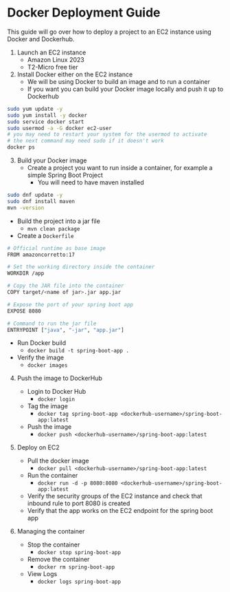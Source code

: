 # Docker Deployment Guide

This guide will go over how to deploy a project to an EC2 instance using Docker and Dockerhub.

1. Launch an EC2 instance
    - Amazon Linux 2023
    - T2-Micro free tier
2. Install Docker either on the EC2 instance
    - We will be using Docker to build an image and to run a container
    - If you want you can build your Docker image locally and push it up to Dockerhub

```bash
sudo yum update -y
sudo yum install -y docker
sudo service docker start
sudo usermod -a -G docker ec2-user
# you may need to restart your system for the usermod to activate
# the next command may need sudo if it doesn't work
docker ps
```

3. Build your Docker image
    - Create a project you want to run inside a container, for example a simple Spring Boot Project
        - You will need to have maven installed
```bash
sudo dnf update -y
sudo dnf install maven
mvn -version
```
- Build the project into a jar file
    - `mvn clean package`
- Create a `Dockerfile`

```bash
# Official runtime as base image
FROM amazoncorretto:17

# Set the working directory inside the container
WORKDIR /app

# Copy the JAR file into the container
COPY target/<name of jar>.jar app.jar

# Expose the port of your spring boot app
EXPOSE 8080

# Command to run the jar file
ENTRYPOINT ["java", "-jar", "app.jar"]
```

- Run Docker build
    - `docker build -t spring-boot-app .`
- Verify the image
    - `docker images`

4. Push the image to DockerHub
    - Login to Docker Hub
        - `docker login`
    - Tag the image
        - `docker tag spring-boot-app <dockerhub-username>/spring-boot-app:latest`
    - Push the image
        - `docker push <dockerhub-username>/spring-boot-app:latest`

5. Deploy on EC2
    - Pull the docker image
        - `docker pull <dockerhub-username>/spring-boot-app:latest`
    - Run the container
        - `docker run -d -p 8080:8080 <dockerhub-username>/spring-boot-app:latest`
    - Verify the security groups of the EC2 instance and check that inbound rule to port 8080 is created
    - Verify that the app works on the EC2 endpoint for the spring boot app

6. Managing the container
    - Stop the container
        - `docker stop spring-boot-app`
    - Remove the container
        - `docker rm spring-boot-app`
    - View Logs
        - `docker logs spring-boot-app`